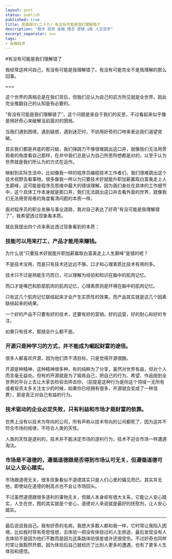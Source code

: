 ```yaml
---
layout: post
status: publish
published: true
title: 思路探讨(二十九) 有没有可能是我们理解错了
description: "股市 投资 金融 理念 逻辑 a股 人生哲学"
excerpt_separator: ===
tags:
- 金融投资
---
```


#有没有可能是我们理解错了

我经常这样问自己，有没有可能是我理解错了。有没有可能完全不是我理解的那么回事。

===

这个世界的真相总是在我们背后，但我们总认为自己的前方所见就是全世界。因此完全推翻自己的认知是有必要的。

“有没有可能是我们理解错了”，这个问题是来自于我们的反思，不过看起来似乎像是用好奇心来破解当前面对的困局。

当我们遇到困境，遇到疑惑，遇到迷茫时，不妨用好奇的口吻来表达我们渴望突破。

其实我们都是井底的那只蛙，我们弹跳力不够很难跳出这口井，就像我们无法用旁观者的角度看自己那样，在井中我们总是认为自己所思所想都是对的，以至于认为世界就是我们所认为的方式在运作。

映射到实际生活中，比如像我一样的程序员编程技术工作者们，我们很难跳出这个技术视野去看事物。很多像我一样以为只要技术好就能升职加薪赢取白富美走上人生巅峰，这可能是程序员思维中最大的错误理解。因为我们身处在具体的工作细节中，这个具体工作本身就是那口井，我们无法跳出这口井去看外面的世界，就像我们无法用旁观者的角度看清问题的本质一样。

面对程序员的职业发展与事业道路，我对自己表达了好奇“有没可能是我理解错了”，我希望透过现象看本质。

就此我提出四个点来表达透过现象看到的本质：

### 技能可以用来打工，产品才能用来赚钱。

为什么说“只要技术好就能升职加薪赢取白富美走上人生巅峰”是错的呢？

不是技术没用，而是只有技术还远远不够。口才和心理素质比技术有用的多。

技术只不过是熟能生巧而已，可以理解为经验和知识在脑中的肌肉记忆。

而口才是嘴巴和脸部肌肉的肌肉记忆，心理素质则是环境在脑中的肌肉记忆。

只有这几个肌肉记忆联结起来才会产生实质性的效果。而产品其实就是这几个因素联结起来的结果。

一个好的产品不只要有好的技术，还要有好的营销，好的运营，好的耐心和好的专注。

如果只有技术，那就会什么都不是。

### 开源只是种学习的方式，并不能成为崛起财富的途径。

很多人都喜欢开源，因为他们弄不清目标，只是觉得开源很酷。

开源是种精神，这种精神很多种，有的纯粹为了分享，虽然对世界有益，但对个人而言毫无益处。但有的开源就是为了锻炼自己，把自己的行为、希望、作品抛到全世界的平台上去让大家去检验去抨击你，（前提是这种行为是你这个领域一无所有或者投资太多关注太少的时候，如果你已经拥有很多，开源就会变成了一种浪费），那是真正对自己有益的行为。

### 技术驱动的企业必定失败，只有利益和市场才是财富的依靠。

世界上没有以技术为导向的公司，所有声称以技术导向的公司都死了，因为这并不符合市场的规律，不符合人类的天性。

人类的天性是逐利的，技术并不能决定市场的逐利行为，技术不迎合市场一样遭遇淘汰。

### 市场是不道德的，遵循道德跟是否得到市场认可无关，但遵循道德可以让人安心踏实。

市场跟道德无关，很多现象看似不道德其实只是人们心里的偏见而已，其实并无他，即使站在道德的制高点也不会让市场回头。

不过虽然道德跟很多逐利的事物无关，但跟人本身却有很大关系，它能让人安心踏实，人生在世，图的其实就是个安心，道德对人来说就是最好的抚慰剂，让人安心踏实。

----

最后说说我自己。我有好奇的毛病，我想大多数人都和我一样，它时常让我陷入困境，比如我时常有奇思怪想，去体验一把没有体验过的人生旅途，最后发现没有人去体验不是因为他们不敢而是因为这条路体验很差或许还很受伤。不过好奇也同样时常让我豁然开朗，因为体验后自己就经历了比别人更多的遭遇，也有了更多人生体验和感悟。

